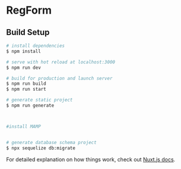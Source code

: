 # RegForm

## Build Setup

```bash
# install dependencies
$ npm install

# serve with hot reload at localhost:3000
$ npm run dev

# build for production and launch server
$ npm run build
$ npm run start

# generate static project
$ npm run generate



#install MAMP


# generate database schema project
$ npx sequelize db:migrate
```

For detailed explanation on how things work, check out [Nuxt.js docs](https://nuxtjs.org).
